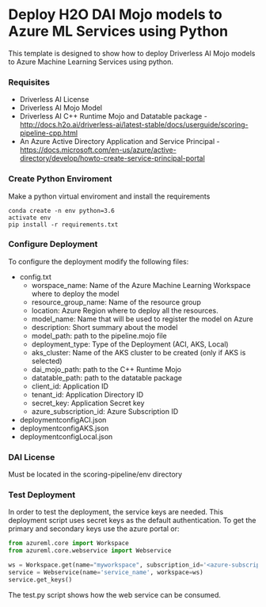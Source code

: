 # Deploy H2O DAI Mojo models to Azure ML Services using Python

This template is designed to show how to deploy Driverless AI Mojo models to Azure Machine Learning Services using python. 


### Requisites 

- Driverless AI License 
- Driverless AI Mojo Model
- Driverless AI C++ Runtime Mojo and Datatable package - http://docs.h2o.ai/driverless-ai/latest-stable/docs/userguide/scoring-pipeline-cpp.html
- An Azure Active Directory Application and Service Principal - https://docs.microsoft.com/en-us/azure/active-directory/develop/howto-create-service-principal-portal


### Create Python Enviroment 

Make a python virtual enviroment and install the requirements 
```
conda create -n env python=3.6
activate env
pip install -r requirements.txt
```

### Configure Deployment 

To configure the deployment modify the following files: 

- config.txt
    - worspace_name: Name of the Azure Machine Learning Workspace where to deploy the model
    - resource_group_name: Name of the resource group
    - location: Azure Region where to deploy all the resources. 
    - model_name: Name that will be used to register the model on Azure
    - description: Short summary about the model
    - model_path: path to the pipeline.mojo file
    - deployment_type: Type of the Deployment (ACI, AKS, Local)
    - aks_cluster: Name of the AKS cluster to be created (only if AKS is selected)
    - dai_mojo_path: path to the C++ Runtime Mojo
    - datatable_path: path to the datatable package
    - client_id: Application ID
    - tenant_id: Application Directory ID
    - secret_key: Application Secret key
    - azure_subscription_id: Azure Subscription ID
- deploymentconfigACI.json 
- deploymentconfigAKS.json
- deploymentconfigLocal.json



### DAI License 

Must be located in the scoring-pipeline/env directory

### Test Deployment 

In order to test the deployment, the service keys are needed. This deployment script uses secret keys as the default authentication. To get the primary and secondary keys use the azure portal or: 

```python
from azureml.core import Workspace
from azureml.core.webservice import Webservice

ws = Workspace.get(name="myworkspace", subscription_id='<azure-subscription-id>', resource_group='myresourcegroup')
service = Webservice(name='service_name', workspace=ws)
service.get_keys()

```

The test.py script shows how the web service can be consumed. 